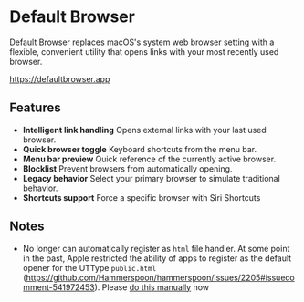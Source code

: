#  Default Browser

Default Browser replaces macOS's system web browser setting with a flexible, convenient utility that opens links with your most recently used browser.

https://defaultbrowser.app

## Features

- **Intelligent link handling** Opens external links with your last used browser.
- **Quick browser toggle** Keyboard shortcuts from the menu bar.
- **Menu bar preview** Quick reference of the currently active browser.
- **Blocklist** Prevent browsers from automatically opening.
- **Legacy behavior** Select your primary browser to simulate traditional behavior.
- **Shortcuts support** Force a specific browser with Siri Shortcuts

## Notes

- No longer can automatically register as `html` file handler. At some point in the past, Apple restricted the ability of apps to register as the default opener for the UTType `public.html` (https://github.com/Hammerspoon/hammerspoon/issues/2205#issuecomment-541972453). Please [do this manually](https://support.apple.com/guide/mac-help/choose-an-app-to-open-a-file-on-mac-mh35597/mac) now
